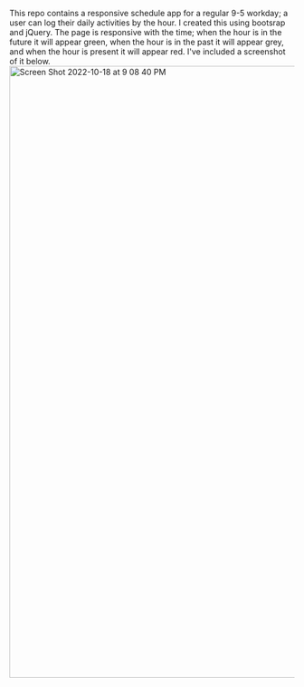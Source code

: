 This repo contains a responsive schedule app for a regular 9-5 workday; a user can log their daily activities by the hour. I created this using bootsrap and jQuery. The page is responsive with the time; when the hour is in the future it will appear green, when the hour is in the past it will appear grey, and when the hour is present it will appear red. I've included a screenshot of it below. <img width="1080" alt="Screen Shot 2022-10-18 at 9 08 40 PM" src="https://user-images.githubusercontent.com/112656003/196573675-2b11af28-5a2d-4c2f-89a9-54e0526b5975.png">
